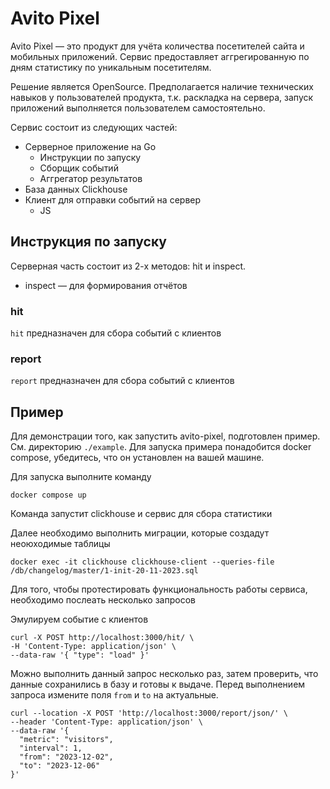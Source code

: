 # Avito Pixel

Avito Pixel — это продукт для учёта количества посетителей сайта и мобильных приложений.
Сервис предоставляет аггрегированную по дням статистику по уникальным посетителям.

Решение является OpenSource. Предполагается наличие технических навыков у пользователей продукта, т.к. раскладка на сервера, запуск приложений выполняется пользователем самостоятельно.

Сервис состоит из следующих частей:
- Серверное приложение на Go
  - Инструкции по запуску
  - Сборщик событий
  - Аггрегатор результатов
- База данных Clickhouse
- Клиент для отправки событий на сервер
  - JS

## Инструкция по запуску

Серверная часть состоит из 2-х методов: hit и inspect.

- inspect — для формирования отчётов

### hit
`hit` предназначен для сбора событий с клиентов


### report
`report` предназначен для сбора событий с клиентов


## Пример

Для демонстрации того, как запустить avito-pixel, подготовлен пример. См. директорию `./example`.
Для запуска примера понадобится docker compose, убедитесь, что он установлен на вашей машине.

Для запуска выполните команду
```
docker compose up
```

Команда запустит clickhouse и сервис для сбора статистики

Далее необходимо выполнить миграции, которые создадут неоюходимые таблицы
```
docker exec -it clickhouse clickhouse-client --queries-file /db/changelog/master/1-init-20-11-2023.sql
```

Для того, чтобы протестировать функциональность работы сервиса, необходимо послеать несколько запросов

Эмулируем событие с клиентов
```
curl -X POST http://localhost:3000/hit/ \
-H 'Content-Type: application/json' \
--data-raw '{ "type": "load" }'
```

Можно выполнить данный запрос несколько раз, затем проверить, что данные сохранились в базу и готовы к выдаче.
Перед выполнением запроса измените поля `from` и `to` на актуальные.
```
curl --location -X POST 'http://localhost:3000/report/json/' \
--header 'Content-Type: application/json' \
--data-raw '{
  "metric": "visitors",
  "interval": 1,
  "from": "2023-12-02",
  "to": "2023-12-06"
}'
```
